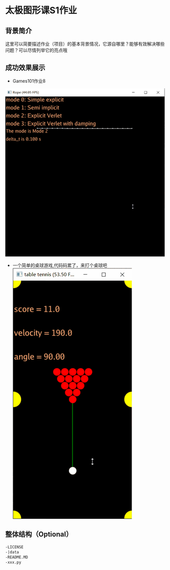 # 太极图形课S1作业
## 背景简介
这里可以简要描述作业（项目）的基本背景情况，它源自哪里？能够有效解决哪些问题？可以尽情列举它的亮点哦

## 成功效果展示
- Games101作业8


![games101hw8](./games101hw8/spring_mode2.gif)






- 一个简单的桌球游戏,代码码累了，来打个桌球吧
![table_tennis](./table_tennis/table_tennis.gif)
## 整体结构（Optional）
```
-LICENSE
-|data
-README.MD
-xxx.py
```
